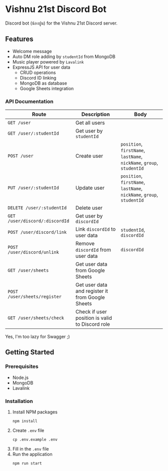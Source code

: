 # Vishnu 21st Discord Bot

Discord bot (น้องปูน) for the Vishnu 21st Discord server.

## Features

-   Welcome message
-   Auto DM role adding by `studentId` from MongoDB
-   Music player powered by `Lavalink`
-   ExpressJS API for user data
    -   CRUD operations
    -   Discord ID linking
    -   MongoDB as database
    -   Google Sheets integration

### API Documentation

| Route                          | Description                                      | Body                                                                  |
| ------------------------------ | ------------------------------------------------ | --------------------------------------------------------------------- |
| `GET /user`                    | Get all users                                    |                                                                       |
| `GET /user/:studentId`         | Get user by `studentId`                          |                                                                       |
| `POST /user`                   | Create user                                      | `position`, `firstName`, `lastName`, `nickName`, `group`, `studentId` |
| `PUT /user/:studentId`         | Update user                                      | `position`, `firstName`, `lastName`, `nickName`, `group`, `studentId` |
| `DELETE /user/:studentId`      | Delete user                                      |                                                                       |
| `GET /user/discord/:discordId` | Get user by `discordId`                          |                                                                       |
| `POST /user/discord/link`      | Link `discordId` to user data                    | `studentId`, `discordId`                                              |
| `POST /user/discord/unlink`    | Remove `discordId` from user data                | `discordId`                                                           |
| `GET /user/sheets`             | Get user data from Google Sheets                 |                                                                       |
| `POST /user/sheets/register`   | Get user data and register it from Google Sheets |                                                                       |
| `GET /user/sheets/check`       | Check if user position is valid to Discord role  |                                                                       |

Yes, I'm too lazy for Swagger ;)

## Getting Started

### Prerequisites

-   Node.js
-   MongoDB
-   Lavalink

### Installation

1. Install NPM packages
    ```
    npm install
    ```
2. Create `.env` file
    ```
    cp .env.example .env
    ```
3. Fill in the `.env` file
4. Run the application
    ```
    npm run start
    ```
